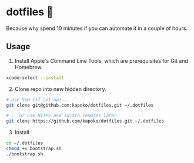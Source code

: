 # dotfiles 🌱

Because why spend 10 minutes if you can automate it in a couple of hours. 

## Usage 

1. Install Apple's Command Line Tools, which are prerequisites for Git and Homebrew.

```zsh
xcode-select --install
```

2. Clone repo into new hidden directory.

```zsh
# Use SSH (if set up)...
git clone git@github.com:kapoko/dotfiles.git ~/.dotfiles

# ...or use HTTPS and switch remotes later.
git clone https://github.com/kapoko/dotfiles.git ~/.dotfiles
```


3. Install

```zsh
cd ~/.dotfiles
chmod +x bootstrap.sh
./bootstrap.sh
```

